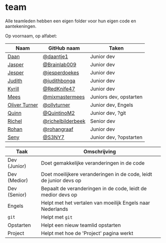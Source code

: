 # team

Alle teamleden hebben een eigen folder 
voor hun eigen code en aantekeningen.

Op voornaam, op alfabet:

Naam|GitHub naam|Taken
---|---|---
[Daan](daan/README.md)|[@daantje1](https://github.com/daantje1)|Junior dev
[Jasper](jasper/README.md)|[@Brainlab009](https://github.com/Brainlab009)|Junior dev
[Jesper](jesper/README.md)|[@jesperdoekes](https://github.com/jesperdoekes)|Junior dev
[Judith](judith/README.md)|[@judithbonga](https://github.com/judithbonga)|Junior dev
[Kyrill](kyrill/README.md)|[@RedKnife47](https://github.com/RedKnife47)|Junior dev
[Mees](mees/README.md)|[@mixmastermees](https://github.com/mixmastermees)|Juniors dev, opstarten
[Oliver Turner](oliver/README.md)|[@ollyturner](https://github.com/ollyturner)|Junior dev, Engels
[Quinn](quinn/README.md)|[@QuintinoM2](https://github.com/QuintinoM2)|Junior dev, ?git
[Richel](richel/README.md)|[@richelbilderbeek](https://github.com/richelbilderbeek)|Senior dev
[Rohan](rohan/README.md)|[@rohangraaf](https://github.com/rohangraaf)|Junior dev
[Seny](seny/README.md)|[@S3NY7](https://github.com/S3NY7)|Junior dev, ?opstarten

Taak|Omschrijving
---|---
Dev (Junior)|Doet gemakkelijke veranderingen in de code
Dev (Medior)|Doet moeilijkere veranderingen in de code, leidt de junior devs op
Dev (Senior)|Bepaalt de veranderingen in de code, leidt de medior devs op
Engels|Helpt met het vertalen van moeilijk Engels naar Nederlands
`git`|Helpt met `git`
Opstarten|Helpt een nieuw teamlid opstarten
Project|Helpt met hoe de 'Project' pagina werkt

